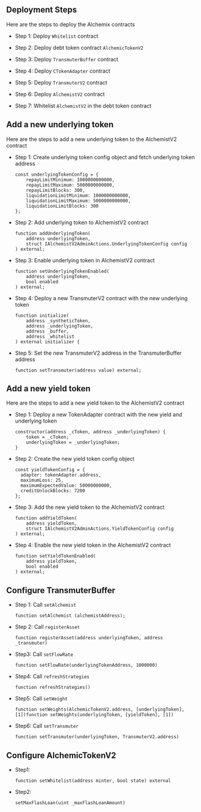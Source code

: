 ## Deployment Steps

Here are the steps to deploy the Alchemix contracts

*   Step 1: Deploy `Whitelist` contract
    
*   Step 2: Deploy debt token contract `AlchemicTokenV2`
    
*   Step 3: Deploy `TransmuterBuffer` contract
    
*   Step 4: Deploy `CTokenAdapter` contract
    
*   Step 5: Deploy `TransmuterV2` contract
    
*   Step 6: Deploy `AlchemistV2` contract
    
*   Step 7: Whitelist `AlchemistV2` in the debt token contract
    

## Add a new underlying token

Here are the steps to add a new underlying token to the AlchemistV2 contract

*   Step 1: Create underlying token config object and fetch underlying token address
    ```
    const underlyingTokenConfig = {
        repayLimitMinimum: 1000000000000,
        repayLimitMaximum: 5000000000000,
        repayLimitBlocks: 300,
        liquidationLimitMinimum: 1000000000000,
        liquidationLimitMaximum: 5000000000000,
        liquidationLimitBlocks: 300
    };
    ```
    
*   Step 2: Add underlying token to AlchemistV2 contract
    
    ```
    function addUnderlyingToken(
        address underlyingToken,
        struct IAlchemistV2AdminActions.UnderlyingTokenConfig config
    ) external;
    ```
    
*   Step 3: Enable underlying token in AlchemistV2 contract
    ```
    function setUnderlyingTokenEnabled(
        address underlyingToken,
        bool enabled
    ) external;
    ```
    
*   Step 4: Deploy a new TransmuterV2 contract with the new underlying token
    
    ```
    function initialize(
        address _syntheticToken,
        address _underlyingToken,
        address _buffer,
        address _whitelist    
    ) external initializer {
    ```
    
*   Step 5: Set the new TransmuterV2 address in the TransmuterBuffer address
    ```
    function setTransmuter(address value) external;
    ```

## Add a new yield token

Here are the steps to add a new yield token to the AlchemistV2 contract

*   Step 1: Deploy a new TokenAdapter contract with the new yield and underlying token
    ```
    constructor(address _cToken, address _underlyingToken) {
        token = _cToken;
        underlyingToken = _underlyingToken;
    }
    ```
    
*   Step 2: Create the new yield token config object
    ```
    const yieldTokenConfig = {
      adapter: tokenAdapter.address,
      maximumLoss: 25,
      maximumExpectedValue: 50000000000,
      creditUnlockBlocks: 7200
    };
    ```
    
*   Step 3: Add the new yield token to the AlchemistV2 contract
    
    ```
    function addYieldToken(
        address yieldToken,
        struct IAlchemistV2AdminActions.YieldTokenConfig config
    ) external;
    ```
    
*   Step 4: Enable the new yield token in the AlchemistV2 contract
    
    ```
    function setYieldTokenEnabled(
        address yieldToken,
        bool enabled
    ) external;
    ```

## Configure TransmuterBuffer

*   Step 1: Call `setAlchemist`
    ```
    function setAlchemist (alchemistAddress);
    ```
  
*   Step 2: Call `registerAsset`
    ```
    function registerAsset(address underlyingToken, address _transmuter)
    ```

*   Step3: Call `setFlowRate`
    ```
    function setFlowRate(underlyingTokenAddress, 1000000)
    ```

*   Step4: Call `refreshStrategies`
    ```
    function refreshStrategies()
    ```

*   Step5: Call `setWeight`
    ```
    function setWeights(AlchemicTokenV2.address, [underlyingToken], [1])function setWeights(underlyingToken, [yieldToken], [1])
    ```

*   Step6: Call `setTransmuter`
    ```
    function setTransmuter(underlyingToken, TransmuterV2.address)
    ```

## Configure AlchemicTokenV2

*   Step1:
    ```
    function setWhitelist(address minter, bool state) external
    ```

*   Step2:
    ```
    setMaxFlashLoan(uint _maxFlashLoanAmount)
    ```
